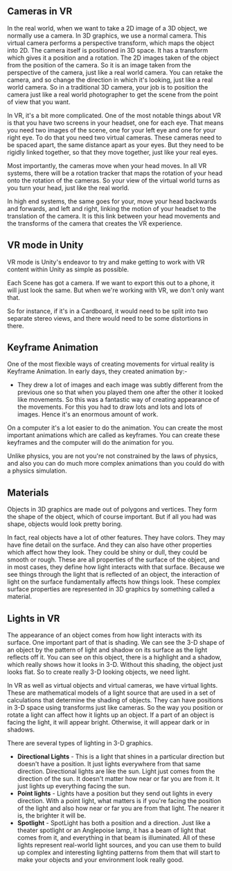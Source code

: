 ## Cameras in VR

In the real world, when we want to take a 2D image of a 3D object, we normally use a camera. In 3D graphics, we use a normal camera. This virtual camera performs a perspective transform, which maps the object into 2D. The camera itself is positioned in 3D space. It has a transform which gives it a position and a rotation. The 2D images taken of the object from the position of the camera. So it is an image taken from the perspective of the camera, just like a real world camera. You can retake the camera, and so change the direction in which it's looking, just like a real world camera. So in a traditional 3D camera, your job is to position the camera just like a real world photographer to get the scene from the point of view that you want.

In VR, it's a bit more complicated. One of the most notable things about VR is that you have two screens in your headset, one for each eye. That means you need two images of the scene, one for your left eye and one for your right eye. To do that you need two virtual cameras. These cameras need to be spaced apart, the same distance apart as your eyes. But they need to be rigidly linked together, so that they move together, just like your real eyes.

Most importantly, the cameras move when your head moves. In all VR systems, there will be a rotation tracker that maps the rotation of your head onto the rotation of the cameras. So your view of the virtual world turns as you turn your head, just like the real world.

In high end systems, the same goes for your, move your head backwards and forwards, and left and right, linking the motion of your headset to the translation of the camera. It is this link between your head movements and the transforms of the camera that creates the VR experience.

## VR mode in Unity

VR mode is Unity's endeavor to try and make getting to work with VR content within Unity as simple as possible.

Each Scene has got a camera. If we want to export this out to a phone, it will just look the same. But when we're working with VR, we don't only want that.

So for instance, if it's in a Cardboard, it would need to be split into two separate stereo views, and there would need to be some distortions in there. 

## Keyframe Animation

One of the most flexible ways of creating movements for virtual reality is Keyframe Animation.
In early days, they created animation by:-
- They drew a lot of images and each image was subtly different from the previous one so that when you played them one after the other it looked like movements. So this was a fantastic way of creating appearance of the movements. For this you had to draw lots and lots and lots of images. Hence it's an enormous amount of work.

On a computer it's a lot easier to do the animation. You can create the most important animations which are called as keyframes. You can create these keyframes and the computer will do the animation for you.

Unlike physics, you are not you're not constrained by the laws of physics, and also you can do much more complex animations than you could do with a physics simulation.

## Materials

Objects in 3D graphics are made out of polygons and vertices. They form the shape of the object, which of course important. But if all you had was shape, objects would look pretty  boring.

In fact, real objects have a lot of other features. They have colors. They may have fine detail on the surface. And they can also have other properties which affect how they look. They could be shiny or dull, they could be smooth or rough. These are all properties of the surface of the object, and in most cases, they define how light interacts with that surface. Because we see things through the light that is reflected of an object, the interaction of light on the surface fundamentally affects how things look. These complex surface properties are represented in 3D graphics by something called a material.

## Lights in VR

The appearance of an object comes from how light interacts with its surface. One important part of that is shading.
We can see the 3-D shape of an object by the pattern of light and shadow on its surface as the light reflects off it. You can see on this object, there is a highlight and a shadow, which really shows how it looks in 3-D. Without this shading, the object just looks flat. So to create really 3-D looking objects, we need light.

In VR as well as virtual objects and virtual cameras, we have virtual lights. These are mathematical models of a light source that are used in a set of calculations that determine the shading of objects. They can have positions in 3-D space using transforms just like cameras. So the way you position or rotate a light can affect how it lights up an object. If a part of an object is facing the light, it will appear bright. Otherwise, it will appear dark or in shadows.

There are several types of lighting in 3-D graphics.
- **Directional Lights** - This is a light that shines in a particular direction but doesn't have a position. It just lights everywhere from that same direction. Directional lights are like the sun. Light just comes from the direction of the sun. It doesn't matter how near or far you are from it. It just lights up everything facing the sun.
- **Point lights** - Lights have a position but they send out lights in every direction. With a point light, what matters is if you're facing the position of the light and also how near or far you are from that light. The nearer it is, the brighter it will be.
- **Spotlight** - SpotLight has both a position and a direction. Just like a theater spotlight or an Anglepoise lamp, it has a beam of light that comes from it, and everything in that beam is illuminated. All of these lights represent real-world light sources, and you can use them to build up complex and interesting lighting patterns from them that will start to make your objects and your environment look really good.
